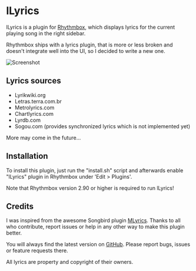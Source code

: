 lLyrics
===============

lLyrics is a plugin for [Rhythmbox](http://projects.gnome.org/rhythmbox/), which displays lyrics for the current playing song in the right sidebar.

Rhythmbox ships with a lyrics plugin, that is more or less broken and doesn't integrate well into the UI, so I decided to write a new one.



![Screenshot](http://www.dmo60.de/lLyricsScreenshot.png)




Lyrics sources
---------------

  - Lyrikwiki.org
  - Letras.terra.com.br
  - Metrolyrics.com
  - Chartlyrics.com
  - Lyrdb.com
  - Sogou.com (provides synchronized lyrics which is not implemented yet)

More may come in the future...




Installation
---------------

To install this plugin, just run the "install.sh" script and afterwards enable "lLyrics" plugin in Rhythmbox under 'Edit > Plugins'.

Note that Rhythmbox version 2.90 or higher is required to run lLyrics!




Credits
---------------

I was inspired from the awesome Songbird plugin [MLyrics](https://github.com/FreeleX/MLyrics).
Thanks to all who contribute, report issues or help in any other way to make this plugin better.

You will always find the latest version on [GitHub](https://github.com/dmo60/lLyrics).
Please report bugs, issues or feature requests there.

All lyrics are property and copyright of their owners.
